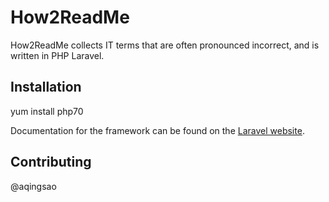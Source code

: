 # How2ReadMe

How2ReadMe collects IT terms that are often pronounced incorrect, and is written in PHP Laravel.

## Installation
yum install php70

Documentation for the framework can be found on the [Laravel website](http://laravel.com/docs).

## Contributing

@aqingsao
